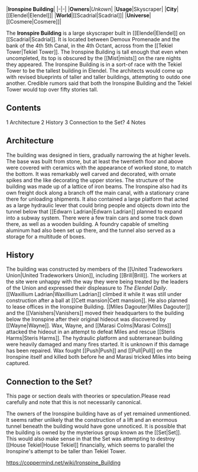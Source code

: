 |**Ironspine Building**|
|-|-|
|**Owners**|*Unkown*|
|**Usage**|Skyscraper|
|**City**|[[Elendel\|Elendel]]|
|**World**|[[Scadrial\|Scadrial]]|
|**Universe**|[[Cosmere\|Cosmere]]|

The **Ironspire Building** is a large skyscraper built in [[Elendel\|Elendel]] on [[Scadrial\|Scadrial]]. It is located between Demoux Promenade and the bank of the 4th 5th Canal, in the 4th Octant, across from the [[Tekiel Tower\|Tekiel Tower]]. The Ironspine Building is tall enough that even when uncompleted, its top is obscured by the [[Mist\|mists]] on the rare nights they appeared.
The Ironspine Building is in a sort-of race with the Tekiel Tower to be the tallest building in Elendel. The architects would come up with revised blueprints of taller and taller buildings, attempting to outdo one another. Credible rumors said that both the Ironspine Building and the Tekiel Tower would top over fifty stories tall.

## Contents

1 Architecture
2 History
3 Connection to the Set?
4 Notes


## Architecture
The building was designed in tiers, gradually narrowing the at higher levels. The base was built from stone, but at least the twentieth floor and above were covered with ceramics with the appearance of worked stone, to match the bottom. It was remarkably well carved and decorated, with ornate spikes and the like decorating the upper stories.
The structure of the building was made up of a lattice of iron beams.
The Ironspine also had its own freight dock along a branch off the main canal, with a stationary crane there for unloading shipments. It also contained a large platform that acted as a large hydraulic lever that could bring people and objects down into the tunnel below that [[Edwarn Ladrian\|Edwarn Ladrian]] planned to expand into a subway system. There were a few train cars and some track down there, as well as a wooden building. A foundry capable of smelting aluminum had also been set up there, and the tunnel also served as a storage for a multitude of boxes.

## History
The building was constructed by members of the [[United Tradeworkers Union\|United Tradeworkers Union]], including [[Brill\|Brill]]. The workers at the site were unhappy with the way they were being treated by the leaders of the Union and expressed their displeasure to *The Elendel Daily*.
[[Waxillium Ladrian\|Waxillium Ladrian]] climbed it while it was still under construction after a ball at [[Cett mansion\|Cett mansion]]. He also planned to lease offices in the Ironspine Building.
[[Miles Dagouter\|Miles Dagouter]] and the [[Vanishers\|Vanishers]] moved their headquarters to the building below the Ironspine after their original hideout was discovered by [[Wayne\|Wayne]]. Wax, Wayne, and [[Marasi Colms\|Marasi Colms]] attacked the hideout in an attempt to defeat Miles and rescue [[Steris Harms\|Steris Harms]]. The hydraulic platform and subterranean building were heavily damaged and many fires started. It is unknown if this damage has been repaired. Wax fought [[Push\|Push]] and [[Pull\|Pull]] on the Ironspine itself and killed both before he and Marasi tricked Miles into being captured.

## Connection to the Set?
This page or section deals with theories or speculation.Please read carefully and note that this is not necessarily canonical.

The owners of the Ironspine building have as of yet remained unmentioned. It seems rather unlikely that the construction of a lift and an enormous tunnel beneath the building would have gone unnoticed. It is possible that the building is owned by the mysterious group known as the [[Set\|Set]]. This would also make sense in that the Set was attempting to destroy [[House Tekiel\|House Tekiel]] financially, which seems to parallel the Ironspine's attempt to be taller than Tekiel Tower.



https://coppermind.net/wiki/Ironspine_Building